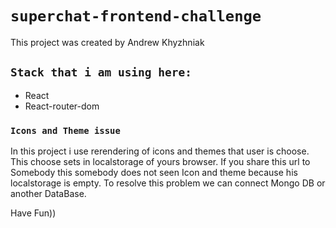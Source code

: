 # `superchat-frontend-challenge`

This project was created by Andrew Khyzhniak

## `Stack that i am using here:`
 - React
 - React-router-dom



### `Icons and Theme issue`

In this project i use rerendering of icons and themes that user is choose. This choose sets in localstorage of yours browser. If you share this url to Somebody this somebody does not seen Icon and theme because his localstorage is empty. To resolve this problem we can connect Mongo DB or another DataBase.

Have Fun))



